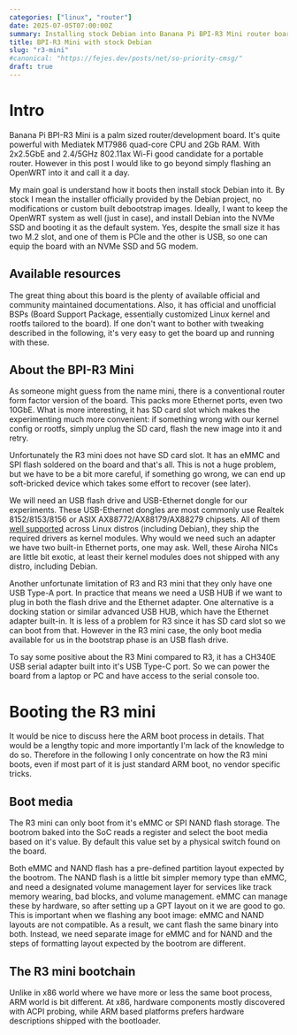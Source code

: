 ```yaml
---
categories: ["linux", "router"]
date: 2025-07-05T07:00:00Z
summary: Installing stock Debian into Banana Pi BPI-R3 Mini router board with u-boot chainloading
title: BPI-R3 Mini with stock Debian
slug: "r3-mini"
#canonical: "https://fejes.dev/posts/net/so-priority-cmsg/"
draft: true
---
```


# Intro

Banana Pi BPI-R3 Mini is a palm sized router/development board.
It's quite powerful with Mediatek MT7986 quad-core CPU and 2Gb RAM.
With 2x2.5GbE and 2.4/5GHz 802.11ax Wi-Fi good candidate for a portable router.
However in this post I would like to go beyond simply flashing an OpenWRT into it
and call it a day.

My main goal is understand how it boots then install stock Debian into it.
By stock I mean the installer officially provided by the Debian project,
no modifications or custom built debootstrap images.
Ideally, I want to keep the OpenWRT system as well (just in case),
and install Debian into the NVMe SSD and booting it as the default system.
Yes, despite the small size it has two M.2 slot, and one of them is PCIe
and the other is USB, so one can equip the board with an NVMe SSD and 5G modem.

## Available resources

The great thing about this board is the plenty of available
official and community maintained documentations.
Also, it has official and unofficial BSPs (Board Support Package,
essentially customized Linux kernel and rootfs tailored to the board).
If one don't want to bother with tweaking described in the following,
it's very easy to get the board up and running with these.

## About the BPI-R3 Mini

As someone might guess from the name mini, there is a conventional
router form factor version of the board.
This packs more Ethernet ports, even two 10GbE.
What is more interesting, it has SD card slot which makes the experimenting
much more convenient: if something wrong with our kernel config or
rootfs, simply unplug the SD card, flash the new image into it and retry.

Unfortunately the R3 mini does not have SD card slot.
It has an eMMC and SPI flash soldered on the board and that's all.
This is not a huge problem, but we have to be a bit more careful,
if something go wrong, we can end up soft-bricked device which takes
some effort to recover (see later).

We will need an USB flash drive and USB-Ethernet dongle for
our experiments.
These USB-Ethernet dongles are most commonly use Realtek 8152/8153/8156 or
ASIX AX88772/AX88179/AX88279 chipsets.
All of them [well supported](https://oracle.github.io/kconfigs/?config=USB_RTL8152&config=USB_RTL8150&config=USB_NET_AX88179_178A&config=USB_NET_AX8817X)
across Linux distros (including Debian), they ship the required drivers as kernel modules.
Why would we need such an adapter we have two built-in Ethernet ports, one may ask.
Well, these Airoha NICs are little bit exotic, at least their kernel modules
does not shipped with any distro, including Debian.

Another unfortunate limitation of R3 and R3 mini that they only have one USB Type-A port.
In practice that means we need a USB HUB if we want to plug in both the flash drive
and the Ethernet adapter.
One alternative is a docking station or similar advanced USB HUB, which
have the Ethernet adapter built-in.
It is less of a problem for R3 since it has SD card slot so we can boot from that.
However in the R3 mini case, the only boot media available for us
in the bootstrap phase is an USB flash drive.

To say some positive about the R3 Mini compared to R3, it has a CH340E
USB serial adapter built into it's USB Type-C port.
So we can power the board from a laptop or PC and have access to the serial console too.

# Booting the R3 mini

It would be nice to discuss here the ARM boot process in details.
That would be a lengthy topic and more importantly I'm lack of the knowledge to do so.
Therefore in the following I only concentrate on how the R3 mini boots,
even if most part of it is just standard ARM boot, no vendor specific tricks.

## Boot media

The R3 mini can only boot from it's eMMC or SPI NAND flash storage.
The bootrom baked into the SoC reads a register and select the boot media
based on it's value.
By default this value set by a physical switch found on the board.

Both eMMC and NAND flash has a pre-defined partition layout expected by the bootrom.
The NAND flash is a little bit simpler memory type than eMMC, and need a
designated volume management layer for services like track memory wearing, bad blocks,
and volume management.
eMMC can manage these by hardware, so after setting up a GPT layout on it
we are good to go.
This is important when we flashing any boot image: eMMC and NAND layouts
are not compatible. As a result, we cant flash the same binary into both.
Instead, we need separate image for eMMC and for NAND and the steps
of formatting layout expected by the bootrom are different.

## The R3 mini bootchain




Unlike in x86 world where we have more or less the same boot process,
ARM world is bit different.
At x86, hardware components mostly discovered with ACPI probing,
while ARM based platforms prefers hardware descriptions shipped
with the bootloader.

